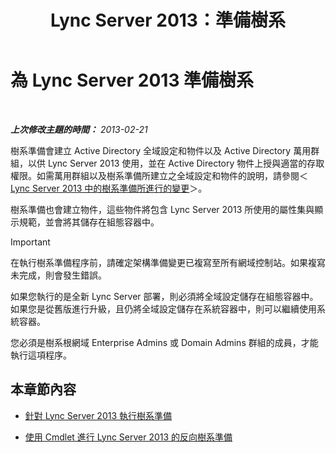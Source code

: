 ﻿---
title: Lync Server 2013：準備樹系
TOCTitle: 準備樹系
ms:assetid: 3d188fcb-c64e-46cf-a3a7-9e3ebefed7fd
ms:mtpsurl: https://technet.microsoft.com/zh-tw/library/Gg425898(v=OCS.15)
ms:contentKeyID: 49290669
ms.date: 08/10/2015
mtps_version: v=OCS.15
ms.translationtype: HT
---

# 為 Lync Server 2013 準備樹系

 

_**上次修改主題的時間：** 2013-02-21_

樹系準備會建立 Active Directory 全域設定和物件以及 Active Directory 萬用群組，以供 Lync Server 2013 使用，並在 Active Directory 物件上授與適當的存取權限。如需萬用群組以及樹系準備所建立之全域設定和物件的說明，請參閱＜ [Lync Server 2013 中的樹系準備所進行的變更](lync-server-2013-changes-made-by-forest-preparation.md)＞。

樹系準備也會建立物件，這些物件將包含 Lync Server 2013 所使用的屬性集與顯示規範，並會將其儲存在組態容器中。

> [!IMPORTANT]  
> 在執行樹系準備程序前，請確定架構準備變更已複寫至所有網域控制站。如果複寫未完成，則會發生錯誤。



如果您執行的是全新 Lync Server 部署，則必須將全域設定儲存在組態容器中。如果您是從舊版進行升級，且仍將全域設定儲存在系統容器中，則可以繼續使用系統容器。

您必須是樹系根網域 Enterprise Admins 或 Domain Admins 群組的成員，才能執行這項程序。

## 本章節內容

  - [針對 Lync Server 2013 執行樹系準備](lync-server-2013-running-forest-preparation.md)

  - [使用 Cmdlet 進行 Lync Server 2013 的反向樹系準備](lync-server-2013-using-cmdlets-to-reverse-forest-preparation.md)

